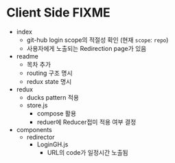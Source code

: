 # Client Side FIXME

- index
    - git-hub login scope의 적절성 확인 
    (현재 `scope`: `repo`)
    - 사용자에게 노출되는 Redirection page가 있음
- readme
    - 목차 추가
    - routing 구조 명시
    - redux state 명시
- redux
    - ducks pattern 적용
    - store.js
        - compose 활용
        - reduer에 Reducer접미 적용 여부 결정
- components
    - redirector
        - LoginGH.js
            - URL의 code가 일정시간 노출됨